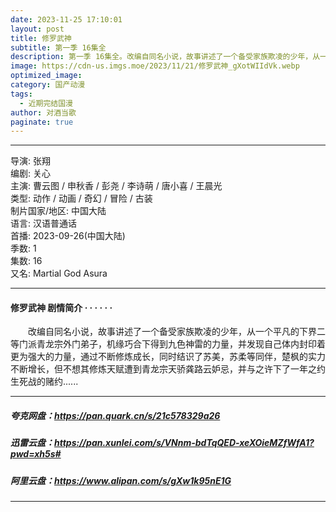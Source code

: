 ```yaml
---
date: 2023-11-25 17:10:01
layout: post
title: 修罗武神
subtitle: 第一季 16集全
description: 第一季 16集全。改编自同名小说，故事讲述了一个备受家族欺凌的少年，从一个平凡的下界二等门派青龙宗外门弟子，机缘巧合下得到九色神雷的力量，并发现自己体内封印着更为强大的力量，通过不断修炼成长，同时结识了苏美，苏柔等同伴，楚枫的实力不断增长...
image: https://cdn-us.imgs.moe/2023/11/21/修罗武神_gXotWIIdVk.webp
optimized_image: 
category: 国产动漫
tags:
  - 近期完结国漫
author: 对酒当歌
paginate: true
---
```


---

导演: 张翔  
编剧: 关心  
主演: 曹云图 / 申秋香 / 彭尧 / 李诗萌 / 唐小喜 / 王晨光  
类型: 动作 / 动画 / 奇幻 / 冒险 / 古装  
制片国家/地区: 中国大陆  
语言: 汉语普通话  
首播: 2023-09-26(中国大陆)  
季数: 1  
集数: 16  
又名: Martial God Asura  

---

#### 修罗武神 剧情简介 · · · · · ·

　　改编自同名小说，故事讲述了一个备受家族欺凌的少年，从一个平凡的下界二等门派青龙宗外门弟子，机缘巧合下得到九色神雷的力量，并发现自己体内封印着更为强大的力量，通过不断修炼成长，同时结识了苏美，苏柔等同伴，楚枫的实力不断增长，但不想其修炼天赋遭到青龙宗天骄龚路云妒忌，并与之许下了一年之约生死战的赌约......

---

##### 夸克网盘：<https://pan.quark.cn/s/21c578329a26>

##### 迅雷云盘：<https://pan.xunlei.com/s/VNnm-bdTqQED-xeXOieMZfWfA1?pwd=xh5s#>

##### 阿里云盘：<https://www.alipan.com/s/gXw1k95nE1G>

---
